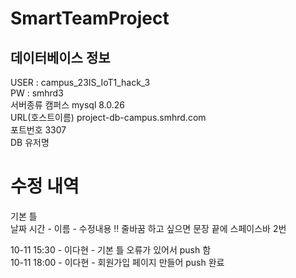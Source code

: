 # SmartTeamProject
## 데이터베이스 정보
USER : campus_23IS_IoT1_hack_3  
PW : smhrd3  
서버종류 캠퍼스 mysql 8.0.26  
URL(호스트이름) project-db-campus.smhrd.com  
포트번호 3307  
DB 유저명  

# 수정 내역  
기본 틀  
날짜 시간 - 이름 - 수정내용
‼ 줄바꿈 하고 싶으면 문장 끝에 스페이스바 2번  
  
10-11 15:30 - 이다현 - 기본 틀 오류가 있어서 push 함  
10-11 18:00 - 이다현 - 회원가입 페이지 만들어 push 완료  
